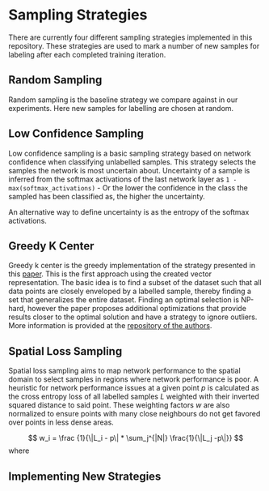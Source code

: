 # Sampling Strategies

There are currently four different sampling strategies implemented in this repository.
These strategies are used to mark a number of new samples for labeling after each completed training iteration.

## Random Sampling 

Random sampling is the baseline strategy we compare against in our experiments. Here new samples for labelling are chosen at random.

## Low Confidence Sampling

Low confidence sampling is a basic sampling strategy based on network confidence when classifying unlabelled samples.
This strategy selects the samples the network is most uncertain about. Uncertainty of a sample is inferred from the softmax activations of the
last network layer as `1 - max(softmax_activations)` - Or the lower the confidence in the class the sampled has been classified as, the higher the uncertainty.

An alternative way to define uncertainty is as the entropy of the softmax activations.

## Greedy K Center

Greedy k center is the greedy implementation of the strategy presented in this [paper](https://arxiv.org/abs/1708.00489). This is the first approach using the created vector representation. 
The basic idea is to find a subset of the dataset such that all data points are closely enveloped by a labelled sample, thereby finding a set that generalizes the entire dataset.
Finding an optimal selection is NP-hard, however the paper proposes additional optimizations that provide results closer to the optimal solution and have a strategy to ignore outliers.
More information is provided at the [repository of the authors](https://github.com/ozansener/active_learning_coreset).  

## Spatial Loss Sampling 

Spatial loss sampling aims to map network performance to the spatial domain to select samples in regions where network performance is poor.
A heuristic for network performance issues at a given point $p$ is calculated as the cross entropy loss of all labelled samples $L$ weighted with their inverted squared distance to said point. 
These weighting factors $w$ are also normalized to ensure points with many close neighbours do not get favored over points in less dense areas.

$$
w_i = \frac {1}{\|L_i - p\| * \sum_j^{|N|} \frac{1}{\|L_j -p\|}}
$$
where 
## Implementing New Strategies
<!--stackedit_data:
eyJoaXN0b3J5IjpbLTE0NTcwNjU4MjZdfQ==
-->